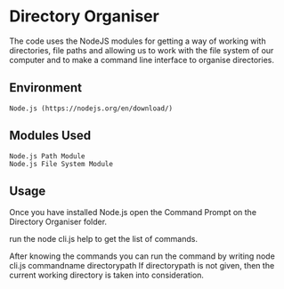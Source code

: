 # Directory Organiser

The code uses the NodeJS modules for getting a way of working with directories, file paths and allowing us to work with the file system of our computer and to make a command line interface to organise directories.

## Environment

    Node.js (https://nodejs.org/en/download/)


## Modules Used

    Node.js Path Module
    Node.js File System Module

## Usage

Once you have installed Node.js open the Command Prompt on the Directory Organiser folder. 

run the node cli.js help to get the list of commands.

After knowing the commands you can run the command by writing 
node cli.js commandname directorypath
If directorypath is not given, then the current working directory is taken into consideration.
